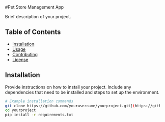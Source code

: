 #Pet Store Management App

Brief description of your project.

## Table of Contents

- [Installation](#installation)
- [Usage](#usage)
- [Contributing](#contributing)
- [License](#license)

## Installation

Provide instructions on how to install your project. Include any dependencies that need to be installed and steps to set up the environment.

```bash
# Example installation commands
git clone https://github.com/yourusername/yourproject.git](https://github.com/Quangoateo/petshop.git)
cd yourproject
pip install -r requirements.txt
